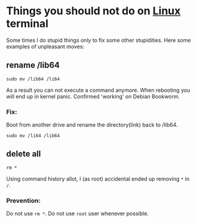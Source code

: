 # Things you should not do on [Linux](https://github.com/torvalds/linux) terminal

Some times I do stupid things only to fix some other stupidities.
Here some examples of unpleasant moves:

## rename /lib64
```
sudo mv /lib64 /li64
```
As a result you can not execute a command anymore.
When rebooting you will end up in kernel panic.
Confirmed 'working' on Debian Bookworm.

### Fix:
Boot from another drive and rename the directory(link) back to /lib64.
```
sudo mv /li64 /lib64
```

 
## delete all
```
rm *
```
Using command history allot, I (as root) accidental ended up removing `*` in `/`.
### Prevention:
Do not use `rm *`.
Do not use `root` user whenever possible.
